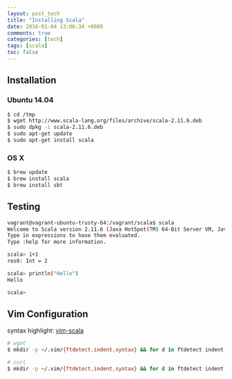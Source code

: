 ```yaml
---
layout: post_tech
title: "Installing Scala"
date: 2016-01-04 13:06:34 +0800
comments: true
categories: [tech]
tags: [scala]
toc: false
---
```


## Installation

### Ubuntu 14.04

```bash
$ cd /tmp
$ wget http://www.scala-lang.org/files/archive/scala-2.11.6.deb
$ sudo dpkg -i scala-2.11.6.deb
$ sudo apt-get update
$ sudo apt-get install scala
```

### OS X

```bash
$ brew update
$ brew install scala
$ brew install sbt
```

## Testing

```bash
vagrant@vagrant-ubuntu-trusty-64:/vagrant/scala$ scala
Welcome to Scala version 2.11.6 (Java HotSpot(TM) 64-Bit Server VM, Java 1.8.0_66).
Type in expressions to have them evaluated.
Type :help for more information.

scala> 1+1
res0: Int = 2

scala> println("Hello")
Hello

scala>
```

## Vim Configuration

syntax highlight: [vim-scala](https://github.com/derekwyatt/vim-scala)

```bash
# wget
$ mkdir -p ~/.vim/{ftdetect,indent,syntax} && for d in ftdetect indent syntax ; do wget -O ~/.vim/$d/scala.vim https://raw.githubusercontent.com/derekwyatt/vim-scala/master/$d/scala.vim; done

# curl
$ mkdir -p ~/.vim/{ftdetect,indent,syntax} && for d in ftdetect indent syntax ; do curl -o ~/.vim/$d/scala.vim https://raw.githubusercontent.com/derekwyatt/vim-scala/master/$d/scala.vim; done
```
